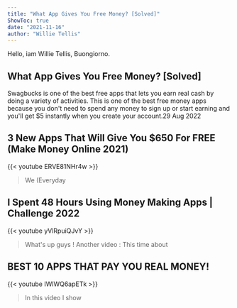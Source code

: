 ```yaml
---
title: "What App Gives You Free Money? [Solved]"
ShowToc: true 
date: "2021-11-16"
author: "Willie Tellis" 
---
```


Hello, iam Willie Tellis, Buongiorno.
## What App Gives You Free Money? [Solved]
Swagbucks is one of the best free apps that lets you earn real cash by doing a variety of activities. This is one of the best free money apps because you don't need to spend any money to sign up or start earning and you'll get $5 instantly when you create your account.29 Aug 2022

## 3 New Apps That Will Give You $650 For FREE (Make Money Online 2021)
{{< youtube ERVE81NHr4w >}}
>We (Everyday 

## I Spent 48 Hours Using Money Making Apps | Challenge 2022
{{< youtube yVlRpuiQJvY >}}
>What's up guys ! Another video : This time about 

## BEST 10 APPS THAT PAY YOU REAL MONEY!
{{< youtube IWlWQ6apETk >}}
>In this video I show 

